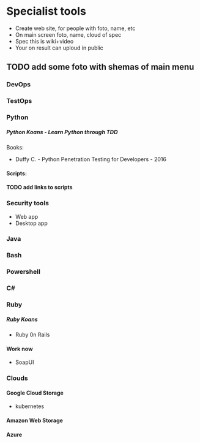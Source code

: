 # Specialist tools
* Create web site, for people with foto, name, etc
* On main screen foto, name, cloud of spec
* Spec this is wiki+video
* Your on result can uploud in public

## TODO add some foto with shemas of main menu
### DevOps
### TestOps
### Python
##### Python Koans - Learn Python through TDD
Books:
* Duffy C. - Python Penetration Testing for Developers - 2016
#### Scripts:
#### TODO add links to scripts
### Security tools
* Web app
* Desktop app
### Java
### Bash
### Powershell
### C#
### Ruby
##### Ruby Koans
* Ruby 0n Rails
#### Work now
* SoapUI
### Clouds
#### Google Cloud Storage
* kubernetes
#### Amazon Web Storage
#### Azure
